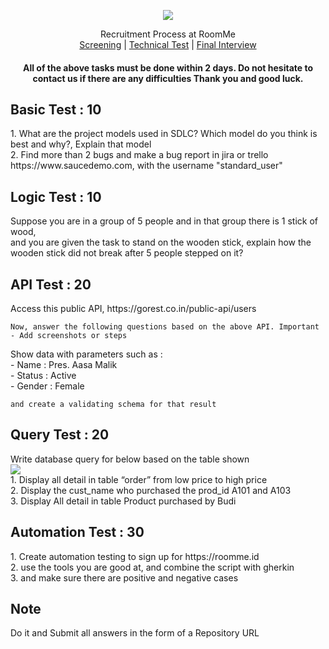 <p align="center">
  <img src="https://cdn.roomme.id/icons/logoroommemain.png"/>
</p>
<p align="center">Recruitment Process at RoomMe <br>
  <a href="#">Screening</a> |
  <a href="#">Technical Test</a> |
  <a href="#">Final Interview</a>
</p>

<h4 align="center">
  All of the above tasks must be done within 2 days. Do not hesitate to contact us if there are any difficulties Thank you and good luck.
</h4>

## Basic Test : 10

<p align="left">
  1. What are the project models used in SDLC? Which model do you think is best and why?, Explain that model <br>
  2. Find more than 2 bugs and make a bug report in jira or trello https://www.saucedemo.com, with the username "standard_user"
</p>

## Logic Test : 10

<p align="left">
  Suppose you are in a group of 5 people and in that group there is 1 stick of wood, <br> and you are given the task to stand on the wooden stick, explain how the wooden stick did not break after 5 people stepped on it?
</p>

## API Test : 20

<p align="left">
  Access this public API, https://gorest.co.in/public-api/users <br>
</p>

```
Now, answer the following questions based on the above API. Important - Add screenshots or steps
```

<p align="left">
  Show data with parameters such as : <br>
  - Name      : Pres. Aasa Malik<br>
  - Status    : Active<br>
  - Gender    : Female
</p>

```
and create a validating schema for that result
```

## Query Test : 20

<p align="left">
  Write database query for below based on the table shown <br>
  <img src="https://ngomah.com/wp-content/uploads/2021/05/test-query.jpg"/><br>
  1. Display all detail in table “order” from low price to high price<br>
  2. Display the cust_name who purchased the prod_id A101 and A103<br>
  3. Display All detail in table Product purchased by Budi
</p>

## Automation Test : 30

<p align="left">
  1. Create automation testing to sign up for https://roomme.id<br>
  2. use the tools you are good at, and combine the script with gherkin<br>
  3. and make sure there are positive and negative cases<br>
</p>

## Note

<p align="left">
  Do it and Submit all answers in the form of a Repository URL
</p>

